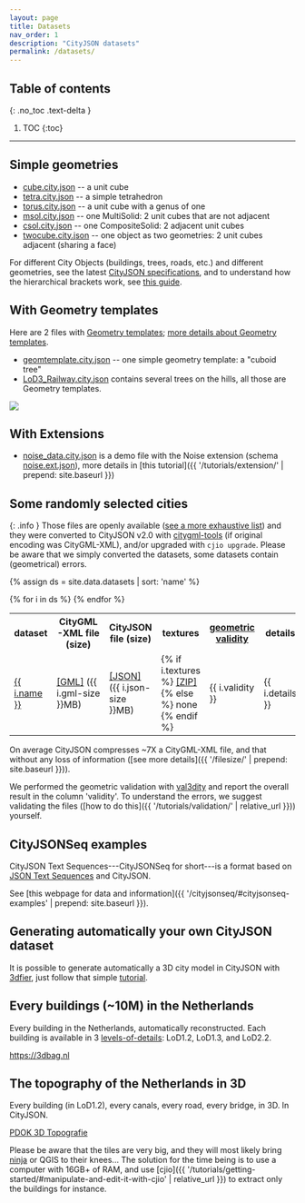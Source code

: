 ```yaml
---
layout: page
title: Datasets
nav_order: 1
description: "CityJSON datasets"
permalink: /datasets/
---
```


## Table of contents
{: .no_toc .text-delta }

1. TOC
{:toc}

---

## Simple geometries

  - [cube.city.json](https://3d.bk.tudelft.nl/opendata/cityjson/simplegeom/v2.0/cube.city.json) -- a unit cube
  - [tetra.city.json](https://3d.bk.tudelft.nl/opendata/cityjson/simplegeom/v2.0/tetra.city.json) -- a simple tetrahedron
  - [torus.city.json](https://3d.bk.tudelft.nl/opendata/cityjson/simplegeom/v2.0/torus.city.json) -- a unit cube with a genus of one
  - [msol.city.json](https://3d.bk.tudelft.nl/opendata/cityjson/simplegeom/v2.0/msol.city.json) -- one MultiSolid: 2 unit cubes that are not adjacent
  - [csol.city.json](https://3d.bk.tudelft.nl/opendata/cityjson/simplegeom/v2.0/csol.city.json) -- one CompositeSolid: 2 adjacent unit cubes
  - [twocube.city.json](https://3d.bk.tudelft.nl/opendata/cityjson/simplegeom/v2.0/twocube.city.json) -- one object as two geometries: 2 unit cubes adjacent (sharing a face)

For different City Objects (buildings, trees, roads, etc.) and different geometries, see the latest [CityJSON specifications](https://www.cityjson.org/specs/), and to understand how the hierarchical brackets work, see [this guide](https://www.cityjson.org/dev/geom-arrays/).


## With Geometry templates

Here are 2 files with [Geometry templates](https://www.cityjson.org/specs/#geometry-templates); [more details about Geometry templates](https://www.cityjson.org/dev/geom-templates/).

  - [geomtemplate.city.json](https://3d.bk.tudelft.nl/opendata/cityjson/simplegeom/v2.0/geomtemplate.city.json) -- one simple geometry template: a "cuboid tree" 
  - [LoD3_Railway.city.json](https://3d.bk.tudelft.nl/opendata/cityjson/3dcities/v2.0/LoD3_Railway.city.json) contains several trees on the hills, all those are Geometry templates.

![](railway_gt.png)


## With Extensions

  - [noise_data.city.json](../tutorials/files/noise_data.city.json) is a demo file with the Noise extension (schema [noise.ext.json](../tutorials/files/noise.ext.json)), more details in [this tutorial]({{ '/tutorials/extension/' | prepend: site.baseurl }})


## Some randomly selected cities

{: .info }
Those files are openly available ([see a more exhaustive list](https://3d.bk.tudelft.nl/opendata/opencities/)) and they were converted to CityJSON v2.0 with [citygml-tools](https://github.com/citygml4j/citygml-tools) (if original encoding was CityGML-XML), and/or upgraded with `cjio upgrade`.
Please be aware that we simply converted the datasets, some datasets contain (geometrical) errors.


{% assign ds = site.data.datasets | sort: 'name' %}

<table >
  <tr>
    <th>dataset</th>
    <th>CityGML-XML file (size)</th>
    <th>CityJSON file (size)</th>
    <th>textures</th>
    <th><a href="https://github.com/tudelft3d/val3dity">geometric validity</a></th>
    <th>details</th>
  </tr>
  {% for i in ds %}
    <tr>
      <td><a href="{{ i.url }}">{{ i.name }}</a></td>
      <td><a href="https://3d.bk.tudelft.nl/opendata/cityjson/3dcities/citygml/{{ i.gml }}">[GML]</a> ({{ i.gml-size }}MB)</td>
      <td><a href="https://3d.bk.tudelft.nl/opendata/cityjson/3dcities/v2.0/{{ i.json }}">[JSON]</a> ({{ i.json-size }}MB)</td>
      <td>
        {% if i.textures %}
          <a href="https://3d.bk.tudelft.nl/opendata/cityjson/3dcities/citygml/{{ i.textures }}">[ZIP]</a>
        {% else %}
          none
        {% endif %}
      </td>
      <td>{{ i.validity }}</td>
      <td>{{ i.details }}</td>
    </tr>
  {% endfor %}
</table>

<i class="fas fa-exclamation-circle"></i> On average CityJSON compresses ~7X a CityGML-XML file, and that without any loss of information ([see more details]({{ '/filesize/' | prepend: site.baseurl }})).

<i class="fas fa-exclamation-circle"></i> We performed the geometric validation with [val3dity](https://github.com/tudelft3d/val3dity) and report the overall result in the column 'validity'. To understand the errors, we suggest validating the files ([how to do this]({{ '/tutorials/validation/' | relative_url }})) yourself.


## CityJSONSeq examples

CityJSON Text Sequences---CityJSONSeq for short---is a format based on [JSON Text Sequences](https://datatracker.ietf.org/doc/html/rfc7464) and CityJSON.

See [this webpage for data and information]({{ '/cityjsonseq/#cityjsonseq-examples' | prepend: site.baseurl }}).

## Generating automatically your own CityJSON dataset

It is possible to generate automatically a 3D city model in CityJSON with [3dfier](https://github.com/tudelft3d/3dfier), just follow that simple [tutorial](https://tudelft3d.github.io/3dfier/generate_lod1.html).


## Every buildings (~10M) in the Netherlands

Every building in the Netherlands, automatically reconstructed.
Each building is available in 3 [levels-of-details](https://3d.bk.tudelft.nl/lod): LoD1.2, LoD1.3, and LoD2.2.

<a href="https://3dbag.nl"><i class="fas fa-external-link-alt"></i> https://3dbag.nl</a>


## The topography of the Netherlands in 3D

Every building (in LoD1.2), every canals, every road, every bridge, in 3D. In CityJSON.

<a href="https://www.pdok.nl/3d-basisvoorziening"><i class="fas fa-external-link-alt"></i> PDOK 3D Topografie</a>

<i class="fas fa-exclamation-circle"></i> Please be aware that the tiles are very big, and they will most likely bring [ninja](https://ninja.cityjson.org) or QGIS to their knees... The solution for the time being is to use a computer with 16GB+ of RAM, and use [cjio]({{ '/tutorials/getting-started/#manipulate-and-edit-it-with-cjio' | relative_url }}) to extract only the buildings for instance. 


<!-- ## Paid datasets <span class="label label-purple">$$$</span>

  - [3dcityloader.com](https://3dcityloader.com/) offers an online service where you can download custom areas for a few cities. Areas up to 0.3km² are free of charge.
 -->

